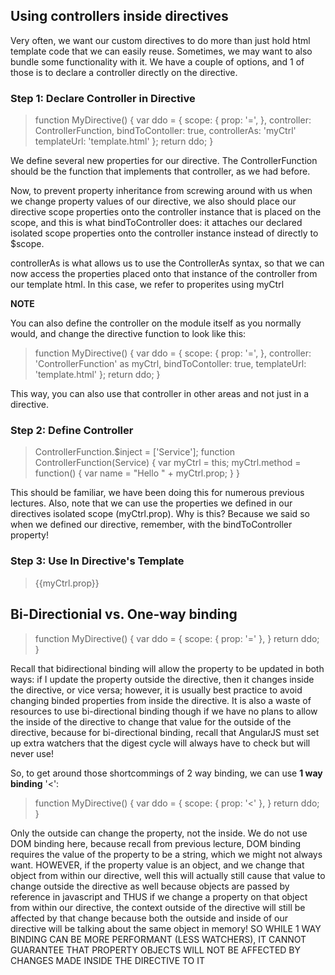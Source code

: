 ## Using controllers inside directives 

Very often, we want our custom directives to do more than just hold html template code that we can easily reuse. Sometimes, we may want to also bundle some functionality with it. We have a couple of options, and 1 of those is to declare a controller directly on the directive. 

### Step 1: Declare Controller in Directive 

> function MyDirective() {
>   var ddo = {
>       scope: {
>           prop: '=',
>       },
>       controller: ControllerFunction, 
>       bindToContoller: true,
>       controllerAs: 'myCtrl'
>       templateUrl: 'template.html'
>   };
>   return ddo;
> }

We define several new properties for our directive. The ControllerFunction should be the function that implements that controller, as we had before. 

Now, to prevent property inheritance from screwing around with us when we change property values of our directive, we also should place our directive scope properties onto the controller instance that is placed on the scope, and this is what bindToController does: it attaches our declared isolated scope properties onto the controller instance instead of directly to $scope. 

controllerAs is what allows us to use the ControllerAs syntax, so that we can now access the properties placed onto that instance of the controller from our template html. In this case, we refer to properites using myCtrl 

__NOTE__

You can also define the controller on the module itself as you normally would, and change the directive function to look like this: 
> function MyDirective() {
>   var ddo = {
>       scope: {
>           prop: '=',
>       },
>       controller: 'ControllerFunction' as myCtrl, 
>       bindToContoller: true,
>       templateUrl: 'template.html'
>   };
>   return ddo;
> }

This way, you can also use that controller in other areas and not just in a directive.

### Step 2: Define Controller

> ControllerFunction.$inject = ['Service'];
> function ControllerFunction(Service)
> {
>   var myCtrl = this; 
>   myCtrl.method = function() 
>   {
>       var name = "Hello " + myCtrl.prop;
>   }
> }

This should be familiar, we have been doing this for numerous previous lectures. Also, note that we can use the properties we defined in our directives isolated scope (myCtrl.prop). Why is this? Because we said so when we defined our directive, remember, with the bindToController property! 

### Step 3: Use In Directive's Template 

> <div ng-if="myCtrl.method()">
> {{myCtrl.prop}}
> </div>

## Bi-Directionial vs. One-way binding

> function MyDirective() 
> {
>   var ddo = {
>       scope: {
>           prop: '='
>       },
>   }
>   return ddo;
> }

Recall that bidirectional binding will allow the property to be updated in both ways: if I update the property outside the directive, then it changes inside the directive, or vice versa; however, it is usually best practice to avoid changing binded properties from inside the directive. It is also a waste of resources to use bi-directional binding though if we have no plans to allow the inside of the directive to change that value for the outside of the directive, because for bi-directional binding, recall that AngularJS must set up extra watchers that the digest cycle will always have to check but will never use! 

So, to get around those shortcommings of 2 way binding, we can use __1 way binding__ '<': 

> function MyDirective() 
> {
>   var ddo = {
>       scope: {
>           prop: '<'
>       },
>   }
>   return ddo;
> }

Only the outside can change the property, not the inside. We do not use DOM binding here, because recall from previous lecture, DOM binding requires the value of the property to be a string, which we might not always want. HOWEVER, if the property value is an object, and we change that object from within our directive, well this will actually still cause that value to change outside the directive as well because objects are passed by reference in javascript and THUS if we change a property on that object from within our directive, the context outside of the directive will still be affected by that change because both the outside and inside of our directive will be talking about the same object in memory! SO WHILE 1 WAY BINDING CAN BE MORE PERFORMANT (LESS WATCHERS), IT CANNOT GUARANTEE THAT PROPERTY OBJECTS WILL NOT BE AFFECTED BY CHANGES MADE INSIDE THE DIRECTIVE TO IT